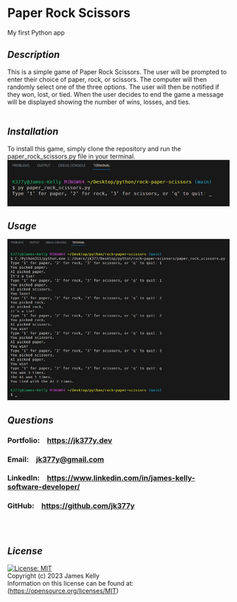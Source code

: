 # Paper Rock Scissors
My first Python app

## *Description*
This is a simple game of Paper Rock Scissors. The user will be prompted to enter their choice of paper, rock, or scissors. The computer will then randomly select one of the three options. The user will then be notified if they won, lost, or tied. When the user decides to end the game a message will be displayed showing the number of wins, losses, and ties.
<br>
<br>

## *Installation*
To install this game, simply clone the repository and run the paper_rock_scissors.py file in your terminal.
<br>
![gamestart](images/gamestart.JPG)

## *Usage*
![gamestart](images/screenshot.JPG)
<br>

## *Questions*
<h3>Portfolio:&emsp;<a href="https://jk377y.dev" target="_blank">https://jk377y.dev</a></h3>
<h3>Email:&emsp;<a href="mailto:jk377y@gmail.com" target="_blank">jk377y@gmail.com</a></h3>
<h3>LinkedIn:&emsp;<a href="https://www.linkedin.com/in/james-kelly-software-developer/" target="_blank">https://www.linkedin.com/in/james-kelly-software-developer/</a></h3>
<h3>GitHub:&emsp;<a href="https://github.com/jk377y" target="_blank">https://github.com/jk377y</a></h3>
<br>
<br>

## *License*
[![License: MIT](https://img.shields.io/badge/License-MIT-blue.svg)](https://opensource.org/licenses/MIT)
<br>Copyright (c) 2023 James Kelly
<br>Information on this license can be found at: (https://opensource.org/licenses/MIT)